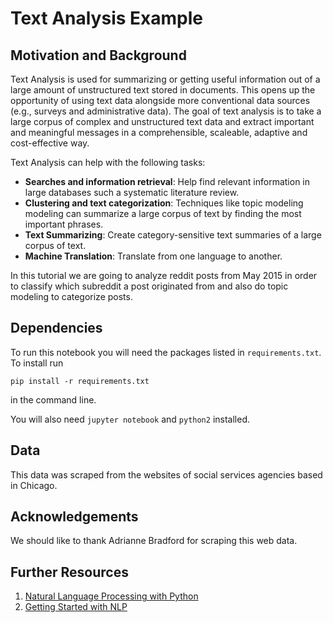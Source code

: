 # Text Analysis Example

## Motivation and Background

Text Analysis is used for summarizing or getting useful information out of a large amount of unstructured text stored in documents.
This opens up the opportunity of using text data alongside more conventional data sources (e.g., surveys and administrative data). The
goal of text analysis is to take a large corpus of complex and unstructured text data and extract important and meaningful messages
in a comprehensible, scaleable, adaptive and cost-effective way.

Text Analysis can help with the following tasks:

* **Searches and information retrieval**: Help find relevant information in large databases such a systematic literature review.
* **Clustering and text categorization**: Techniques like topic modeling modeling can summarize a large corpus of text by finding the most important phrases.
* **Text Summarizing**: Create category-sensitive text summaries of a large corpus of text.
* **Machine Translation**: Translate from one language to another.

In this tutorial we are going to analyze reddit posts from May 2015 in order to classify which subreddit a post originated
from and also do topic modeling to categorize posts.

## Dependencies
To run this notebook you will need the packages listed in `requirements.txt`. To install run

```pip install -r requirements.txt```

in the command line.

You will also need `jupyter notebook` and `python2` installed.

## Data

This data was scraped from the websites of social services agencies based in Chicago.

## Acknowledgements

We should like to thank Adrianne Bradford for scraping this web data.

## Further Resources

1. [Natural Language Processing with Python](http://victoria.lviv.ua/html/fl5/NaturalLanguageProcessingWithPython.pdf)
2. [Getting Started with NLP](http://desilinguist.org/pdf/crossroads.pdf)
